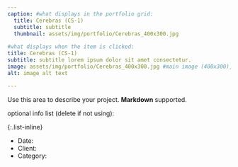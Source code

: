 ```yaml
---
caption: #what displays in the portfolio grid:
  title: Cerebras (CS-1)
  subtitle: subtitle
  thumbnail: assets/img/portfolio/Cerebras_400x300.jpg
  
#what displays when the item is clicked:
title: Cerebras (CS-1)
subtitle: subtitle lorem ipsum dolor sit amet consectetur.
image: assets/img/portfolio/Cerebras_400x300.jpg #main image (400x300), can be a link or a file in assets/img/portfolio
alt: image alt text

---
```

Use this area to describe your project. **Markdown** supported.

optional info list (delete if not using):

{:.list-inline} 
- Date: 
- Client: 
- Category: 

